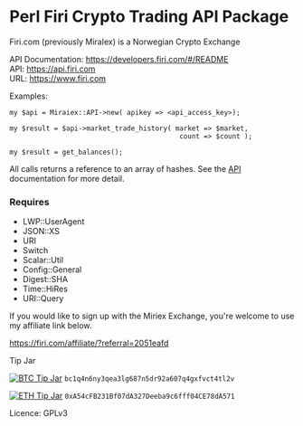 # Perl Firi Crypto Trading API Package
 
Firi.com (previously MiraIex) is a Norwegian Crypto Exchange  

API Documentation: https://developers.firi.com/#/README  
API: https://api.firi.com   
URL: https://www.firi.com  


Examples:
```
my $api = Miraiex::API->new( apikey => <api_access_key>);
```
```
my $result = $api->market_trade_history( market => $market,
                                          count => $count );
                                            
my $result = get_balances();
```

All calls returns a reference to an array of hashes. See the [API](https://developers.miraiex.com/#/README) documentation for 
more detail.

### Requires

* LWP::UserAgent
* JSON::XS
* URI
* Switch
* Scalar::Util
* Config::General
* Digest::SHA
* Time::HiRes
* URI::Query


If you would like to sign up with the Miriex Exchange, you're welcome to use my
affiliate link below.  

https://firi.com/affiliate/?referral=2051eafd  

Tip Jar 


[![BTC Tip Jar](https://img.shields.io/badge/BTC-tip-yellow.svg?logo=bitcoin&style=flat)](https://www.blockchain.com/btc/address/bc1q4n6ny3qea3lg687n5dr92a607q4gxfvct4tl2v) `bc1q4n6ny3qea3lg687n5dr92a607q4gxfvct4tl2v`

[![ETH Tip Jar](https://img.shields.io/badge/ETH-tip-blue.svg?logo=ethereum&style=flat)](https://etherscan.io/address/0xA54cFB231Bf07dA327Deeba9c6fff04CE78dA571) `0xA54cFB231Bf07dA327Deeba9c6fff04CE78dA571`

Licence: GPLv3

